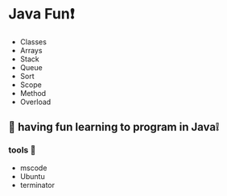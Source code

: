 # Java Fun:exclamation:
- Classes 
- Arrays 
- Stack 
- Queue 
- Sort 
- Scope 
- Method 
- Overload


## :bread: having fun learning to program in Java:grey_exclamation:

### tools :wrench:
- mscode
- Ubuntu
- terminator
